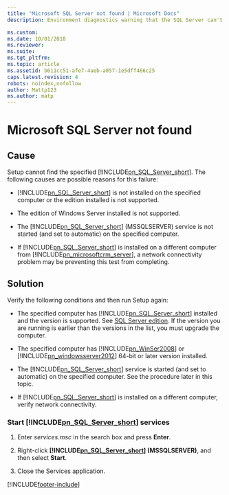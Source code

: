 ```yaml
---
title: "Microsoft SQL Server not found | Microsoft Docs"
description: Environment diagnostics warning that the SQL Server can't be found.

ms.custom: 
ms.date: 10/01/2018
ms.reviewer: 
ms.suite: 
ms.tgt_pltfrm: 
ms.topic: article
ms.assetid: b611cc51-afe7-4aeb-a057-1e5dff466c25
caps.latest.revision: 4
robots: noindex,nofollow
author: Mattp123
ms.author: matp
---
```

# Microsoft SQL Server not found

## Cause
  
 Setup cannot find the specified [!INCLUDE[pn_SQL_Server_short](../includes/pn-sql-server-short.md)]. The following causes are possible reasons for this failure:  
  
-   [!INCLUDE[pn_SQL_Server_short](../includes/pn-sql-server-short.md)] is not installed on the specified computer or the edition installed is not supported.  
  
-   The edition of Windows Server installed is not supported.  
  
-   The [!INCLUDE[pn_SQL_Server_short](../includes/pn-sql-server-short.md)] (MSSQLSERVER) service is not started (and set to automatic) on the specified computer.  
  
-   If [!INCLUDE[pn_SQL_Server_short](../includes/pn-sql-server-short.md)] is installed on a different computer from [!INCLUDE[pn_microsoftcrm_server](../includes/pn-microsoftcrm-server.md)], a network connectivity problem may be preventing this test from completing.  
  
 ## Solution
  
 Verify the following conditions and then run Setup again:  
  
-   The specified computer has [!INCLUDE[pn_SQL_Server_short](../includes/pn-sql-server-short.md)] installed and the version is supported. See [SQL Server edition](sql-server-edition.md). If the version you are running is earlier than the versions in the list, you must upgrade the computer.  
  
-   The specified computer has [!INCLUDE[pn_WinSer2008](../includes/pn-winser2008.md)] or [!INCLUDE[pn_windowsserver2012](../includes/pn-windowsserver2012.md)] 64-bit or later version installed.  
  
-   The [!INCLUDE[pn_SQL_Server_short](../includes/pn-sql-server-short.md)] service is started (and set to automatic) on the specified computer. See the procedure later in this topic.  
  
-   If [!INCLUDE[pn_SQL_Server_short](../includes/pn-sql-server-short.md)] is installed on a different computer, verify network connectivity.  
  
### Start [!INCLUDE[pn_SQL_Server_short](../includes/pn-sql-server-short.md)] services  
  
1.  Enter *services.msc* in the search box and press **Enter**.  
  
2.  Right-click **[!INCLUDE[pn_SQL_Server_short](../includes/pn-sql-server-short.md)] (MSSQLSERVER)**, and then select **Start**.  
  
3.  Close the Services application.



[!INCLUDE[footer-include](../../../includes/footer-banner.md)]